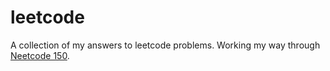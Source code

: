 # leetcode

A collection of my answers to leetcode problems.
Working my way through [Neetcode 150](https://neetcode.io/practice?tab=neetcode150).
